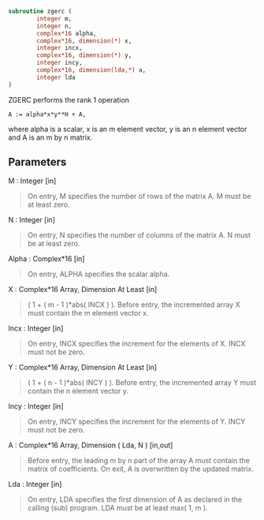 ```fortran
subroutine zgerc (
		integer m,
		integer n,
		complex*16 alpha,
		complex*16, dimension(*) x,
		integer incx,
		complex*16, dimension(*) y,
		integer incy,
		complex*16, dimension(lda,*) a,
		integer lda
)
```

 ZGERC  performs the rank 1 operation

    A := alpha*x*y**H + A,

 where alpha is a scalar, x is an m element vector, y is an n element
 vector and A is an m by n matrix.

## Parameters
M : Integer [in]
> On entry, M specifies the number of rows of the matrix A.
> M must be at least zero.

N : Integer [in]
> On entry, N specifies the number of columns of the matrix A.
> N must be at least zero.

Alpha : Complex*16 [in]
> On entry, ALPHA specifies the scalar alpha.

X : Complex*16 Array, Dimension At Least [in]
> ( 1 + ( m - 1 )*abs( INCX ) ).
> Before entry, the incremented array X must contain the m
> element vector x.

Incx : Integer [in]
> On entry, INCX specifies the increment for the elements of
> X. INCX must not be zero.

Y : Complex*16 Array, Dimension At Least [in]
> ( 1 + ( n - 1 )*abs( INCY ) ).
> Before entry, the incremented array Y must contain the n
> element vector y.

Incy : Integer [in]
> On entry, INCY specifies the increment for the elements of
> Y. INCY must not be zero.

A : Complex*16 Array, Dimension ( Lda, N ) [in,out]
> Before entry, the leading m by n part of the array A must
> contain the matrix of coefficients. On exit, A is
> overwritten by the updated matrix.

Lda : Integer [in]
> On entry, LDA specifies the first dimension of A as declared
> in the calling (sub) program. LDA must be at least
> max( 1, m ).

